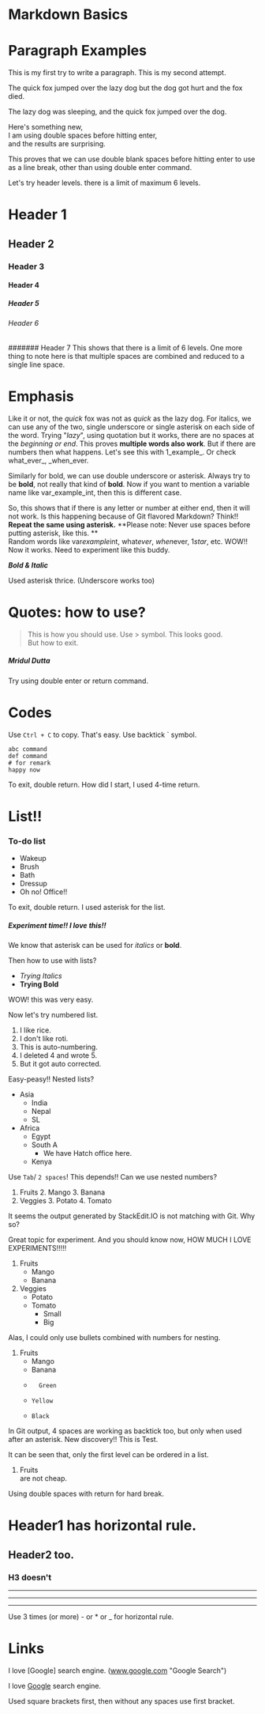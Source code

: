 # Markdown Basics

# Paragraph Examples
This is my first try to write a paragraph.
This is my second attempt.

The quick fox jumped over the lazy dog
but the dog got hurt
and the fox died.



The lazy dog was sleeping, and the quick fox jumped over the dog.

Here's something new,  
I am using double spaces before hitting enter,  
and the results are surprising.

This proves that we can use double blank spaces before hitting enter to use as a line break, other than using double enter command.

Let's try header levels. there is a limit of maximum 6 levels.
# Header 1
## Header 2
### Header 3

#### Header 4


##### Header 5

###### Header 6
####### Header 7
This shows that there is a limit of 6 levels.
One more thing to note here is that multiple spaces are combined and reduced to a single line space.
# Emphasis
Like it or not, the _quick_ fox was not as *quick* as the lazy dog. For italics, we can use any of the two, single underscore or single asterisk on each side of the word. Trying "_lazy_", using quotation but it works, there are no spaces at the _beginning or end_. This proves **multiple words also work**. But if there are numbers then what happens. Let's see this with 1_example_. Or check what_ever_, _when_ever.

Similarly for bold, we can use double underscore or asterisk. Always try to be __bold__, not really that kind of **bold**.
Now if you want to mention a variable name like var_example_int, then this is different case.

So, this shows that if there is any letter or number at either end, then it will not work. Is this happening because of Git flavored Markdown? Think!!  
**Repeat the same using asterisk.**
**Please note: Never use spaces before putting asterisk, like this. **  
Random words like var*example*int, what*ever*, *when*ever, 1*star*, etc. WOW!! Now it works. Need to experiment like this buddy.

***Bold & Italic***

Used asterisk thrice. (Underscore works too)
# Quotes: how to use?
> This is how you should use. Use > symbol.
> This looks good.  
> But how to exit.


##### _Mridul Dutta_


Try using double enter or return command.

# Codes
Use `Ctrl + C` to copy. That's easy. Use backtick ` symbol.

    abc command
    def command
    # for remark
    happy now

To exit, double return. How did I start, I used 4-time return.
# List!!
### To-do list
* Wakeup
* Brush
* Bath
* Dressup
* Oh no! Office!!

To exit, double return. I used asterisk for the list.

##### Experiment time!! I love this!!
We know that asterisk can be used for *italics* or **bold**.

Then how to use with lists?

* *Trying Italics*
* **Trying Bold**

WOW! this was very easy.

Now let's try numbered list.
1. I like rice.
2. I don't like roti.
3. This is auto-numbering.
4. I deleted 4 and wrote 5.
5. But it got auto corrected.

Easy-peasy!! Nested lists?

* Asia
	* India
	* Nepal
	* SL
* Africa
	* Egypt
	* South A
		* We have Hatch office here.
	* Kenya

Use `Tab`/ `2 spaces`! This depends!!
Can we use nested numbers?

1. Fruits
	2. Mango
	3. Banana
2. Veggies
	3. Potato
	4. Tomato

It seems the output generated by StackEdit.IO is not matching with Git. Why so?

Great topic for experiment. And you should know now, HOW MUCH I LOVE EXPERIMENTS!!!!!

1. Fruits
	* Mango
	* Banana
2. Veggies
	* Potato
	* Tomato
		* Small
		* Big

Alas, I could only use bullets combined with numbers for nesting.

1. Fruits
	  * Mango
	  * Banana
    *   	Green
    *     Yellow
    *     Black

In Git output, 4 spaces are working as backtick too, but only when used after an asterisk. New discovery!!
    This is Test.

It can be seen that, only the first level can be ordered in a list.

1. Fruits  
are not cheap.

Using double spaces with return for hard break.
# Header1 has horizontal rule.
## Header2 too.
### H3 doesn't
---
***
___
Use 3 times (or more) - or * or _ for horizontal rule.


# Links
I love [Google] search engine. (www.google.com "Google Search")

I love [Google](https://www.google.com "Google Search") search engine.

Used square brackets first, then without any spaces use first bracket.
<!--stackedit_data:
eyJoaXN0b3J5IjpbLTE0MTM2NjAyNzMsLTUzMDk4NDA0MSwtMT
MzODkwMTI3MSwtMTg3MjI4OTQ3NywyMDI3MjA2NDUyLDk2ODA2
NDA5MSw3MjE2MzEzODYsMTcwMTIyMjkwMiwxOTI0NTI3NjEwLD
E1NjMyNTk2MDQsNTE1MDQ1ODY0LC0yNDc5OTI0OTAsMTU2OTA3
NTAxNywxMTMzMjQwNjc0LDEyNzg2OTI5NDFdfQ==
-->